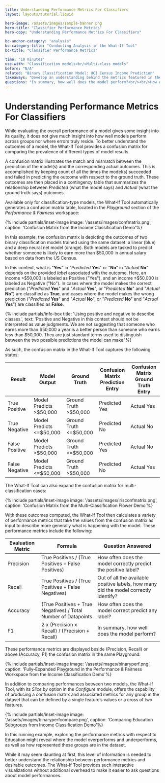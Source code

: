 ```yaml
---
title: Understanding Performance Metrics For Classifiers
layout: layouts/tutorial.liquid

hero-image: /assets/images/sample-banner.png
hero-title: "Classifier Performance Metrics"
hero-copy: "Understanding Performance Metrics For Classifiers"

bc-anchor-category: "analysis"
bc-category-title: "Conducting Analysis in the What-If Tool"
bc-title: "Classifier Performance Metrics"

time: "10 minutes"
use-with: "Classification models<br/>Multi-class models"
before: "N/A"
related: "Binary Classification Model: UCI Census Income Prediction"
takeaways: "Develop an understanding behind the metrics featured in the Performance & Fairness workspace<br/><br/>Learn about what a confusion matrix is, its purpose, how it’s calculated, and how to read it."
questions: "In summary, how well does the model perform?<br/><br/>How often does the model correctly predict any label?<br/><br/>How often does the model correctly predict the positive label?<br/><br/>Out of all the available positive labels, how many did the model correctly identify?<br/><br/>How does the model perform with respect to a subgroup?"
---
```


# Understanding Performance Metrics For Classifiers

While evaluating the overall performance of a model gives some insight into its quality, it does not give much insight into how well models perform across groups nor where errors truly reside. To better understand the outcomes of a model, the What-If Tool provides a confusion matrix for comparing the prevalence of different types of model results. 

A confusion matrix illustrates the match and mismatch between the prediction of the model(s) and the corresponding actual outcomes. This is accomplished by keeping count of all the times the model(s) succeeded and failed in predicting the outcome with respect to the ground truth. These outcomes are then placed in a contingency table that summarizes the relationship between *Predicted* (what the model says) and *Actual* (what the ground truth says) outcomes.

Available only for classification-type models, the What-If Tool automatically generates a confusion matrix table, located in the *Playground* section of the *Performance & Fairness* workspace:

{% include partials/inset-image image: '/assets/images/confmatrix.png', 
  caption: 'Confusion Matrix from the Income Classification Demo'%}

  In this example, the confusion matrix is depicting the outcomes of two binary classification models trained using the same dataset: a linear (blue) and a deep neural net model (orange). Both models are tasked to predict whether someone is likely to earn more than $50,000 in annual salary based on data from the US Census.

In this context, what is "**Yes**" in "*Predicted* **Yes**" or "**No**" in "*Actual* **No**" depends on the provided *label* associated with the outcome. Here, an income >$50,000 is labeled as Positive ("Yes"), and an income ≤$50,000 is labeled as Negative ("No"). In cases where the model makes the correct prediction ("*Predicted* **Yes**" and "*Actual* **Yes**", or "*Predicted* **No**" and "*Actual* **No**") are classified as **True**, and cases where the model makes the wrong prediction ("*Predicted* **Yes**" and "*Actual* **No**", or "*Predicted* **No**" and "*Actual* **Yes**") are classified as **False**.

{% include partials/info-box title: 'Using positive and negative to describe classes.', 
  text: 'Positive and Negative in this context should not be interpreted as value judgments. We are not suggesting that someone who earns more than $50,000 a year is a better person than someone who earns less than $50,000. They are just standard terms used to distinguish between the two possible predictions the model can make.'%}

As such, the confusion matrix in the What-If Tool captures the following states:

| Result         | Model Output             | Ground Truth           | Confusion Matrix Prediction Entry | Confusion Matrix Ground Truth Entry |
|----------------|--------------------------|------------------------|-----------------------------------|-------------------------------------|
| True Positive  | Model Predicts >$50,000  | Ground Truth >$50,000  | Predicted Yes                     | Actual Yes                          |
| True Negative  | Model Predicts <=$50,000 | Ground Truth <=$50,000 | Predicted No                      | Actual No                           |
| False Positive | Model Predicts >$50,000  | Ground Truth <=$50,000 | Predicted Yes                     | Actual No                           |
| False Negative | Model Predicts <=$50,000 | Ground Truth >$50,000  | Predicted No                      | Actual Yes                          |

The What-If Tool can also expand the confusion matrix for multi-classification cases:

{% include partials/inset-image image: '/assets/images/irisconfmatrix.png', 
  caption: 'Confusion Matrix from the Multi-Classification Flower Demo'%}

With these outcomes computed, the What-If Tool then calculates a variety of performance metrics that take the values from the confusion matrix as input to describe more generally what is happening with the model. These performance metrics include the following:

| Evaluation Metric | Formula                                                        | Question Answered                                                                    |
|-------------------|----------------------------------------------------------------|--------------------------------------------------------------------------------------|
| Precision         | True Positives / (True Positives + False Positives)            | How often does the model correctly predict the positive label?                       |
| Recall            | True Positives / (True Positives + False Negatives)            | Out of all the available positive labels, how many did the model correctly identify? |
| Accuracy          | (True Positives + True Negatives) / Total Number of Datapoints | How often does the model correct predict any label?                                  |
| F1                | 2 x (Precision x Recall) / (Precision + Recall)                | In summary, how well does the model perform?                                         |

These performance metrics are displayed beside (Precision, Recall) or above (Accuracy, F1) the confusion matrix in the same Playground:

{% include partials/inset-image image: '/assets/images/binaryperf.png', 
  caption: 'Fully-Expanded Playground in the Performance & Fairness Workspace from the Income Classification Demo'%}

In addition to comparing performances between two models, the What-If Tool, with its *Slice by* option in the *Configure* module, offers the capability of producing a confusion matrix and associated metrics for any group in the dataset that can be defined by a single feature’s values or a cross of two features.

{% include partials/inset-image image: '/assets/images/binaryperfcompare.png', 
  caption: 'Comparing Education Subgroups from Income Classification Demo'%}

In this running example, exploring the performance metrics with respect to Education might reveal where the model overperforms and underperforms, as well as how represented these groups are in the dataset.

While it may seem daunting at first, this level of information is needed to better understand the relationship between performance metrics and desirable outcomes. The What-If Tool provides such interactive visualizations without additional overhead to make it easier to ask questions about model performances.
